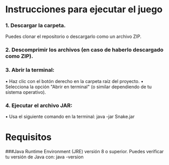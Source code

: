 <h1>Instrucciones para ejecutar el juego</h1>

### 1. Descargar la carpeta.
Puedes clonar el repositorio o descargarlo como un archivo ZIP.

### 2. Descomprimir los archivos (en caso de haberlo descargado como ZIP).

### 3. Abrir la terminal:
• Haz clic con el botón derecho en la carpeta raíz del proyecto.
• Selecciona la opción "Abrir en terminal" (o similar dependiendo de tu sistema operativo).

### 4. Ejecutar el archivo JAR:
• Usa el siguiente comando en la terminal:
java -jar Snake.jar

<h1>Requisitos</h1>
###Java Runtime Environment (JRE) versión 8 o superior. Puedes verificar tu versión de Java con:
java -version
